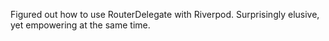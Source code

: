 Figured out how to use RouterDelegate with Riverpod. Surprisingly elusive, yet empowering at the same time. 